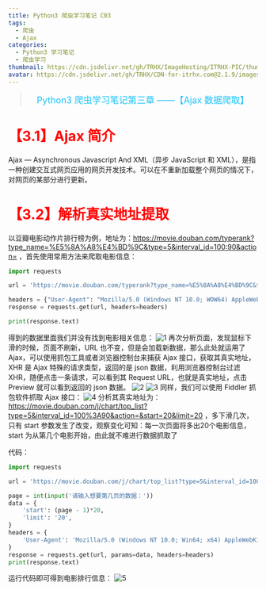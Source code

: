 ```yaml
---
title: Python3 爬虫学习笔记 C03
tags:
  - 爬虫
  - Ajax
categories: 
  - Python3 学习笔记
  - 爬虫学习
thumbnail: https://cdn.jsdelivr.net/gh/TRHX/ImageHosting/ITRHX-PIC/thumbnail/spider.png
avatar: https://cdn.jsdelivr.net/gh/TRHX/CDN-for-itrhx.com@2.1.9/images/trhx.png
---
```

> <center><font color=#1BC3FB size=4>Python3 爬虫学习笔记第三章 ——【Ajax 数据爬取】</font></center>

<!--more-->

# <font color=#FF0000> 【3.1】Ajax 简介</font>
Ajax — Asynchronous Javascript And XML（异步 JavaScript 和 XML），是指一种创建交互式网页应用的网页开发技术。可以在不重新加载整个网页的情况下，对网页的某部分进行更新。

# <font color=#FF0000> 【3.2】解析真实地址提取</font>
以豆瓣电影动作片排行榜为例，地址为：https://movie.douban.com/typerank?type_name=%E5%8A%A8%E4%BD%9C&type=5&interval_id=100:90&action= ，首先使用常用方法来爬取电影信息：
```python
import requests

url = 'https://movie.douban.com/typerank?type_name=%E5%8A%A8%E4%BD%9C&type=5&interval_id=100:90&action='

headers = {"User-Agent": "Mozilla/5.0 (Windows NT 10.0; WOW64) AppleWebKit/537.36 (KHTML, like Gecko) Chrome/58.0.3029.110 Safari/537.36 SE 2.X MetaSr 1.0"}
response = requests.get(url, headers=headers)

print(response.text)
```
得到的数据里面我们并没有找到电影相关信息：
![1](https://cdn.jsdelivr.net/gh/TRHX/ImageHosting/ITRHX-PIC/A31/1.png)
再次分析页面，发现鼠标下滑的时候，页面不刷新，URL 也不变，但是会加载新数据，那么此处就运用了 Ajax，可以使用抓包工具或者浏览器控制台来捕获 Ajax 接口，获取其真实地址，XHR 是 Ajax 特殊的请求类型，返回的是 json 数据，利用浏览器控制台过滤 XHR，随便点击一条请求，可以看到其 Request URL，也就是真实地址，点击 Preview 就可以看到返回的 json 数据。
![2](https://cdn.jsdelivr.net/gh/TRHX/ImageHosting/ITRHX-PIC/A31/2.png)
![3](https://cdn.jsdelivr.net/gh/TRHX/ImageHosting/ITRHX-PIC/A31/3.png)
同样，我们可以使用 Fiddler 抓包软件抓取 Ajax 接口：
![4](https://cdn.jsdelivr.net/gh/TRHX/ImageHosting/ITRHX-PIC/A31/4.png)
分析其真实地址为：https://movie.douban.com/j/chart/top_list?type=5&interval_id=100%3A90&action=&start=20&limit=20 ，多下滑几次，只有 start 参数发生了改变，观察变化可知：每一次页面将多出20个电影信息，start 为从第几个电影开始，由此就不难进行数据抓取了

代码：
```python
import requests

url = 'https://movie.douban.com/j/chart/top_list?type=5&interval_id=100%3A90&action=&'

page = int(input('请输入想要第几页的数据：'))
data = {
	'start': (page - 1)*20,
	'limit': '20',
}
headers = {
	'User-Agent': 'Mozilla/5.0 (Windows NT 10.0; Win64; x64) AppleWebKit/537.36 (KHTML, like Gecko) Chrome/73.0.3683.86 Safari/537.36',
}
response = requests.get(url, params=data, headers=headers)
print(response.text)
```
运行代码即可得到电影排行信息：
![5](https://cdn.jsdelivr.net/gh/TRHX/ImageHosting/ITRHX-PIC/A31/5.png)
